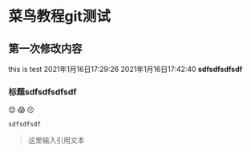 # 菜鸟教程git测试
## 第一次修改内容
this is test 2021年1月16日17:29:26 
2021年1月16日17:42:40
 **sdfsdfsdfsdf** 

### 标题sdfsdfsdfsdf

 :blush:  :scream:  :kissing: 

```
sdfsdfsdf
```

>这里输入引用文本

